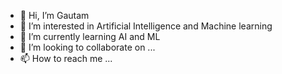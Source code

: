 - 👋 Hi, I’m Gautam
- 👀 I’m interested in Artificial Intelligence and Machine learning
- 🌱 I’m currently learning AI and ML
- 💞️ I’m looking to collaborate on ...
- 📫 How to reach me ...

<!---
gautamjoshi1984/gautamjoshi1984 is a ✨ special ✨ repository because its `README.md` (this file) appears on your GitHub profile.
You can click the Preview link to take a look at your changes.
--->
